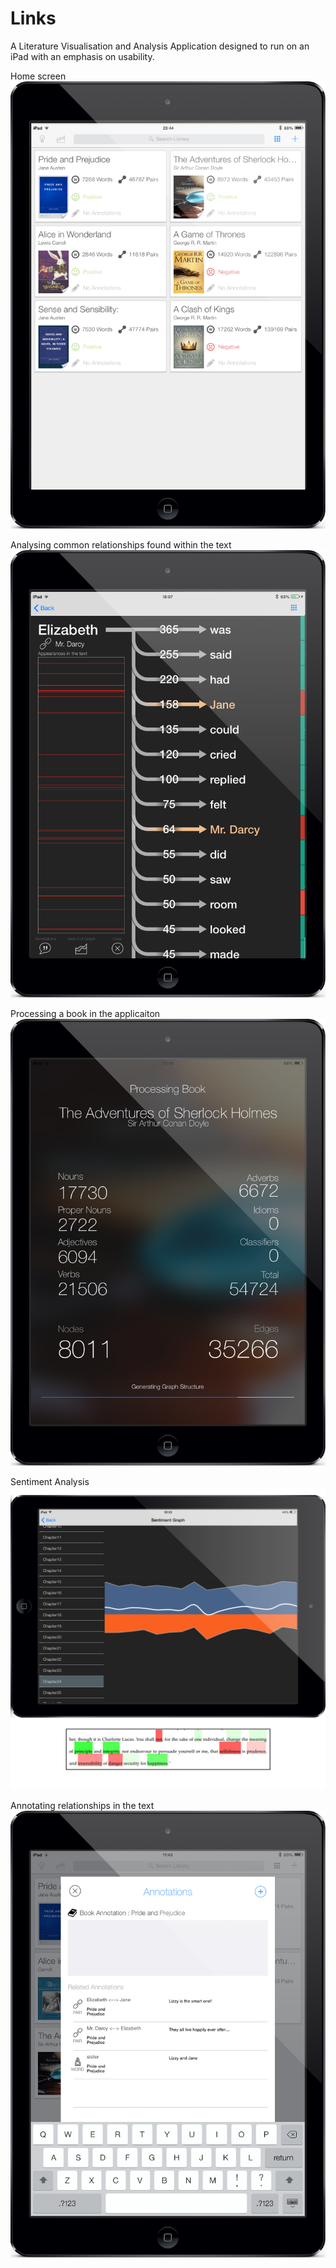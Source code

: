 Links
=====

A Literature Visualisation and Analysis Application designed to run on an iPad with an emphasis on usability.

Home screen
![Home](https://raw.githubusercontent.com/nolaneo/Links/master/screenshots/home.png)

Analysing common relationships found within the text
![Relationships](https://raw.githubusercontent.com/nolaneo/Links/master/screenshots/tree.png)

Processing a book in the applicaiton
![Processing a book](https://raw.githubusercontent.com/nolaneo/Links/master/screenshots/processingbook.png)

Sentiment Analysis
![Seniment](https://raw.githubusercontent.com/nolaneo/Links/master/screenshots/sentiment.png)

Annotating relationships in the text
![Annotation](https://raw.githubusercontent.com/nolaneo/Links/master/screenshots/annotation.png)

